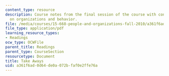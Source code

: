 ```yaml
---
content_type: resource
description: Course notes from the final session of the course with concluding remarks
  on organizations and behavior.
file: /media/courses/15-668-people-and-organizations-fall-2010/a361f6ad0d64de0a072bfaf0e2ffe76a_MIT15_668F10_read25.pdf
file_type: application/pdf
learning_resource_types:
- Readings
ocw_type: OCWFile
parent_title: Readings
parent_type: CourseSection
resourcetype: Document
title: Take Aways
uid: a361f6ad-0d64-de0a-072b-faf0e2ffe76a
---
```

